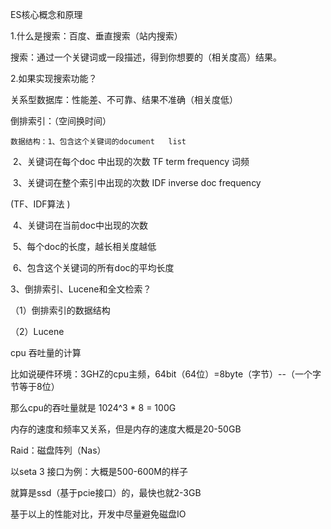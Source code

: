 ES核心概念和原理

1.什么是搜索：百度、垂直搜索（站内搜索）

搜索：通过一个关键词或一段描述，得到你想要的（相关度高）结果。

2.如果实现搜索功能？

关系型数据库：性能差、不可靠、结果不准确（相关度低）

倒排索引：（空间换时间）

 	数据结构：1、包含这个关键词的document   list

​						 2、关键词在每个doc 中出现的次数  TF   term frequency  词频

​						  3、关键词在整个索引中出现的次数  IDF  inverse doc frequency

(TF、IDF算法 )

​						   4、关键词在当前doc中出现的次数

​          				 5、每个doc的长度，越长相关度越低

​						   6、包含这个关键词的所有doc的平均长度





3、倒排索引、Lucene和全文检索？

（1）倒排索引的数据结构

（2）Lucene



cpu 吞吐量的计算

比如说硬件环境：3GHZ的cpu主频，64bit（64位）=8byte（字节）--（一个字节等于8位）

那么cpu的吞吐量就是 1024^3 *  8 = 100G 



内存的速度和频率又关系，但是内存的速度大概是20-50GB



Raid：磁盘阵列（Nas）

以seta 3 接口为例：大概是500-600M的样子

就算是ssd（基于pcie接口）的，最快也就2-3GB



基于以上的性能对比，开发中尽量避免磁盘IO

